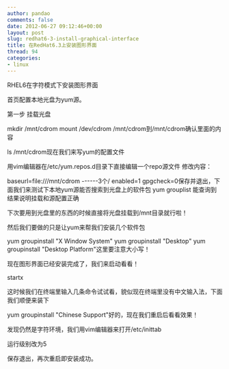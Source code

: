 ```yaml
---
author: pandao
comments: false
date: 2012-06-27 09:12:46+00:00
layout: post
slug: redhat6-3-install-graphical-interface
title: 在RedHat6.3上安装图形界面
thread: 94
categories:
- linux
---
```


RHEL6在字符模式下安装图形界面

首页配置本地光盘为yum源。

第一步 挂载光盘

mkdir /mnt/cdrom
mount /dev/cdrom /mnt/cdrom到/mnt/cdrom确认里面的内容

ls /mnt/cdrom现在我们来写yum的配置文件

用vim编辑器在/etc/yum.repos.d目录下直接编辑一个repo源文件
修改内容：

baseurl=file:///mnt/cdrom ------3个/
enabled=1
gpgcheck=0保存并退出，下面我们来测试下本地yum源能否搜索到光盘上的软件包
yum grouplist
能查询到结果说明挂载和源配置正确

下次要用到光盘里的东西的时候直接将光盘挂载到/mnt目录就行啦！

然后我们要做的只是让yum来帮我们安装几个软件包

yum groupinstall "X Window System"
yum groupinstall "Desktop"
yum groupinstall "Desktop Platform"这里要注意大小写！

现在图形界面已经安装完成了，我们来启动看看！

startx

这时候我们在终端里输入几条命令试试看，貌似现在终端里没有中文输入法，下面我们顺便来装下

yum groupinstall "Chinese Support"好的，现在我们重启后看看效果！

发现仍然是字符环境，我们用vim编辑器来打开/etc/inittab

运行级别改为5

保存退出，再次重启即安装成功。
